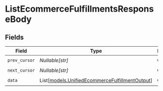 # ListEcommerceFulfillmentsResponseBody


## Fields

| Field                                                                                            | Type                                                                                             | Required                                                                                         | Description                                                                                      |
| ------------------------------------------------------------------------------------------------ | ------------------------------------------------------------------------------------------------ | ------------------------------------------------------------------------------------------------ | ------------------------------------------------------------------------------------------------ |
| `prev_cursor`                                                                                    | *Nullable[str]*                                                                                  | :heavy_check_mark:                                                                               | N/A                                                                                              |
| `next_cursor`                                                                                    | *Nullable[str]*                                                                                  | :heavy_check_mark:                                                                               | N/A                                                                                              |
| `data`                                                                                           | List[[models.UnifiedEcommerceFulfillmentOutput](../models/unifiedecommercefulfillmentoutput.md)] | :heavy_check_mark:                                                                               | N/A                                                                                              |
